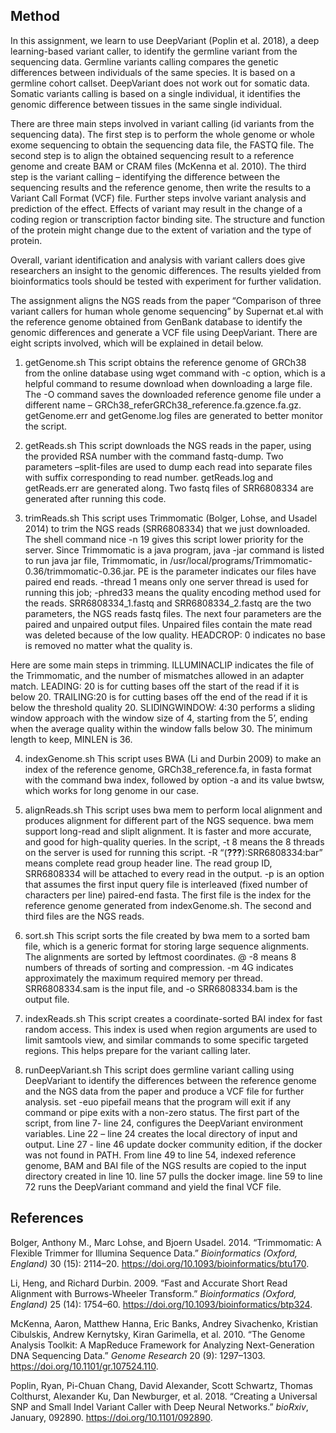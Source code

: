 ## Method

In this assignment, we learn to use DeepVariant (Poplin et al. 2018), a
deep learning-based variant caller, to identify the germline variant
from the sequencing data. Germline variants calling compares the genetic
differences between individuals of the same species. It is based on a
germline cohort callset. DeepVariant does not work out for somatic data.
Somatic variants calling is based on a single individual, it identifies
the genomic difference between tissues in the same single individual.

There are three main steps involved in variant calling (id variants from
the sequencing data). The first step is to perform the whole genome or
whole exome sequencing to obtain the sequencing data file, the FASTQ
file. The second step is to align the obtained sequencing result to a
reference genome and create BAM or CRAM files (McKenna et al. 2010). The
third step is the variant calling – identifying the difference between
the sequencing results and the reference genome, then write the results
to a Variant Call Format (VCF) file. Further steps involve variant
analysis and prediction of the effect. Effects of variant may result in
the change of a coding region or transcription factor binding site. The
structure and function of the protein might change due to the extent of
variation and the type of protein.

Overall, variant identification and analysis with variant callers does
give researchers an insight to the genomic differences. The results
yielded from bioinformatics tools should be tested with experiment for
further validation.

The assignment aligns the NGS reads from the paper “Comparison of three
variant callers for human whole genome sequencing” by Supernat et.al
with the reference genome obtained from GenBank database to identify the
genomic differences and generate a VCF file using DeepVariant. There are
eight scripts involved, which will be explained in detail below.

1.  getGenome.sh This script obtains the reference genome of GRCh38 from
    the online database using wget command with -c option, which is a
    helpful command to resume download when downloading a large file.
    The -O command saves the downloaded reference genome file under a
    different name – GRCh38\_referGRCh38\_reference.fa.gzence.fa.gz.
    getGenome.err and getGenome.log files are generated to better
    monitor the script.

2.  getReads.sh This script downloads the NGS reads in the paper, using
    the provided RSA number with the command fastq-dump. Two parameters
    –split-files are used to dump each read into separate files with
    suffix corresponding to read number. getReads.log and getReads.err
    are generated along. Two fastq files of SRR6808334 are generated
    after running this code.

3.  trimReads.sh This script uses Trimmomatic (Bolger, Lohse, and Usadel
    2014) to trim the NGS reads (SRR6808334) that we just downloaded.
    The shell command nice -n 19 gives this script lower priority for
    the server. Since Trimmomatic is a java program, java -jar command
    is listed to run java jar file, Trimmomatic, in
    /usr/local/programs/Trimmomatic-0.36/trimmomatic-0.36.jar. PE is the
    parameter indicates our files have paired end reads. -thread 1 means
    only one server thread is used for running this job; -phred33 means
    the quality encoding method used for the reads. SRR6808334\_1.fastq
    and SRR6808334\_2.fastq are the two parameters, the NGS reads fastq
    files. The next four parameters are the paired and unpaired output
    files. Unpaired files contain the mate read was deleted because of
    the low quality. HEADCROP: 0 indicates no base is removed no matter
    what the quality is.

Here are some main steps in trimming. ILLUMINACLIP indicates the file of
the Trimmomatic, and the number of mismatches allowed in an adapter
match. LEADING: 20 is for cutting bases off the start of the read if it
is below 20. TRAILING:20 is for cutting bases off the end of the read if
it is below the threshold quality 20. SLIDINGWINDOW: 4:30 performs a
sliding window approach with the window size of 4, starting from the 5’,
ending when the average quality within the window falls below 30. The
minimum length to keep, MINLEN is 36.

4.  indexGenome.sh This script uses BWA (Li and Durbin 2009) to make an
    index of the reference genome, GRCh38\_reference.fa, in fasta format
    with the command bwa index, followed by option -a and its value
    bwtsw, which works for long genome in our case.

5.  alignReads.sh This script uses bwa mem to perform local alignment
    and produces alignment for different part of the NGS sequence. bwa
    mem support long-read and sliplt alignment. It is faster and more
    accurate, and good for high-quality queries. In the script, -t 8
    means the 8 threads on the server is used for running this script.
    -R
    “(<span class="citeproc-not-found" data-reference-id="RG">**???**</span>):SRR6808334:bar”
    means complete read group header line. The read group ID, SRR6808334
    will be attached to every read in the output. -p is an option that
    assumes the first input query file is interleaved (fixed number of
    characters per line) paired-end fasta. The first file is the index
    for the reference genome generated from indexGenome.sh. The second
    and third files are the NGS reads.

6.  sort.sh This script sorts the file created by bwa mem to a sorted
    bam file, which is a generic format for storing large sequence
    alignments. The alignments are sorted by leftmost coordinates. @ -8
    means 8 numbers of threads of sorting and compression. -m 4G
    indicates approximately the maximum required memory per thread.
    SRR6808334.sam is the input file, and -o SRR6808334.bam is the
    output file.

7.  indexReads.sh This script creates a coordinate-sorted BAI index for
    fast random access. This index is used when region arguments are
    used to limit samtools view, and similar commands to some specific
    targeted regions. This helps prepare for the variant calling later.

8.  runDeepVariant.sh This script does germline variant calling using
    DeepVariant to identify the differences between the reference genome
    and the NGS data from the paper and produce a VCF file for further
    analysis. set -euo pipefail means that the program will exit if any
    command or pipe exits with a non-zero status. The first part of the
    script, from line 7- line 24, configures the DeepVariant environment
    variables. Line 22 – line 24 creates the local directory of input
    and output. Line 27 - line 46 update docker community edition, if
    the docker was not found in PATH. From line 49 to line 54, indexed
    reference genome, BAM and BAI file of the NGS results are copied to
    the input directory created in line 10. line 57 pulls the docker
    image. line 59 to line 72 runs the DeepVariant command and yield the
    final VCF file.

## References

<div id="refs" class="references">

<div id="ref-Bolger">

Bolger, Anthony M., Marc Lohse, and Bjoern Usadel. 2014. “Trimmomatic: A
Flexible Trimmer for Illumina Sequence Data.” *Bioinformatics (Oxford,
England)* 30 (15): 2114–20.
<https://doi.org/10.1093/bioinformatics/btu170>.

</div>

<div id="ref-Li">

Li, Heng, and Richard Durbin. 2009. “Fast and Accurate Short Read
Alignment with Burrows-Wheeler Transform.” *Bioinformatics (Oxford,
England)* 25 (14): 1754–60.
<https://doi.org/10.1093/bioinformatics/btp324>.

</div>

<div id="ref-McKenna">

McKenna, Aaron, Matthew Hanna, Eric Banks, Andrey Sivachenko, Kristian
Cibulskis, Andrew Kernytsky, Kiran Garimella, et al. 2010. “The Genome
Analysis Toolkit: A MapReduce Framework for Analyzing Next-Generation
DNA Sequencing Data.” *Genome Research* 20 (9): 1297–1303.
<https://doi.org/10.1101/gr.107524.110>.

</div>

<div id="ref-Poplin">

Poplin, Ryan, Pi-Chuan Chang, David Alexander, Scott Schwartz, Thomas
Colthurst, Alexander Ku, Dan Newburger, et al. 2018. “Creating a
Universal SNP and Small Indel Variant Caller with Deep Neural Networks.”
*bioRxiv*, January, 092890. <https://doi.org/10.1101/092890>.

</div>

</div>
